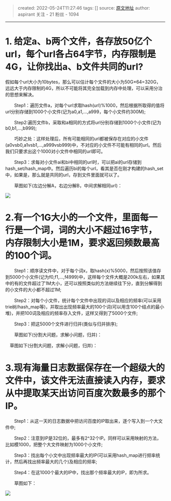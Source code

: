 > created: 2022-05-24T11:27:46
> tags: []
> source: [原文地址](https://www.cnblogs.com/aspirant/p/7154551.html)
> author: aspirant
            关注 - 21
            粉丝 - 1094

---




# 1. 给定a、b两个文件，各存放50亿个url，每个url各占64字节，内存限制是4G，让你找出a、b文件共同的url? 

假如每个url大小为10bytes，那么可以估计每个文件的大小为50G×64=320G，远远大于内存限制的4G，所以不可能将其完全加载到内存中处理，可以采用分治的思想来解决。

　　Step1：遍历文件a，对每个url求取hash(url)%1000，然后根据所取得的值将url分别存储到1000个小文件(记为a0,a1,...,a999，每个小文件约300M);

　　Step2:遍历文件b，采取和a相同的方式将url分别存储到1000个小文件(记为b0,b1,...,b999);

　　巧妙之处：这样处理后，所有可能相同的url都被保存在对应的小文件(a0vsb0,a1vsb1,...,a999vsb999)中，不对应的小文件不可能有相同的url。然后我们只要求出这个1000对小文件中相同的url即可。

　　Step3：求每对小文件ai和bi中相同的url时，可以把ai的url存储到hash\_set/hash\_map中。然后遍历bi的每个url，看其是否在刚才构建的hash\_set中，如果是，那么就是共同的url，存到文件里面就可以了。

　　草图如下(左边分解A，右边分解B，中间求解相同url)：

![](https://pic4.zhimg.com/v2-de57d897ce478ff55f85a98fb0f1beff_b.png)

# 2.有一个1G大小的一个文件，里面每一行是一个词，词的大小不超过16字节，内存限制大小是1M，要求返回频数最高的100个词。

　　Step1：顺序读文件中，对于每个词x，取hash(x)%5000，然后按照该值存到5000个小文件(记为f0,f1,...,f4999)中，这样每个文件大概是200k左右，如果其中的有的文件超过了1M大小，还可以按照类似的方法继续往下分，直到分解得到的小文件的大小都不超过1M;

　　Step2：对每个小文件，统计每个文件中出现的词以及相应的频率(可以采用trie树/hash\_map等)，并取出出现频率最大的100个词(可以用含100个结点的最小堆)，并把100词及相应的频率存入文件，这样又得到了5000个文件;

　　Step3：把这5000个文件进行归并(类似与归并排序);

　　草图如下(分割大问题，求解小问题，归并)：

　草图如下(分割大问题，求解小问题，归并)：

# 3.现有海量日志数据保存在一个超级大的文件中，该文件无法直接读入内存，要求从中提取某天出访问百度次数最多的那个IP。

　　Step1：从这一天的日志数据中把访问百度的IP取出来，逐个写入到一个大文件中;

　　Step2：注意到IP是32位的，最多有2^32个IP。同样可以采用映射的方法，比如模1000，把整个大文件映射为1000个小文件;

　　Step3：找出每个小文中出现频率最大的IP(可以采用hash\_map进行频率统计，然后再找出频率最大的几个)及相应的频率;

　　Step4：在这1000个最大的IP中，找出那个频率最大的IP，即为所求。

　　草图如下：

![](https://pic1.zhimg.com/v2-e7be8c1ac929d114e4b8a8583ee12274_b.png)
